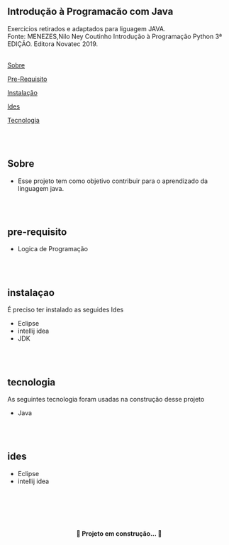 
## Introdução à Programacão com Java 
Exercicios retirados e adaptados para liguagem JAVA. <br>
Fonte: MENEZES,Nilo Ney Coutinho Introdução à Programação Python 3ª EDIÇÃO. Editora Novatec 2019.
<br><br>

<p>
 <a href="#sobre">Sobre</a>  

 <a href="#pre-requisito">Pre-Requisito  </a> 

 <a href="#instalaçao">Instalação</a>

 <a href="#ides">Ides</a>

 <a href="#tecnologia">Tecnologia</a>
</p>
<br><br>

## Sobre

 <p>  
   <ul>
        <li>Esse projeto tem como objetivo contribuir para o aprendizado da linguagem java.
        </li>
   </ul>
 </p>
<br><br>

## pre-requisito 

<p>
    <ul>
        <li>Logica de Programação</li>
    </ul>
</p>
<br><br>


## instalaçao 

<p>
 É preciso ter instalado as seguides Ides
    <ul>
        <li>Eclipse</li>
        <li>intellij idea</li>
        <li>JDK</li>
    </ul>
</p>
<br><br>

## tecnologia

<p> 
        As seguintes tecnologia foram usadas na construção desse projeto
        <ul>
        <li>Java</li>
        </ul>
</p>
<br><br>

## ides

<p>
    <ul>
        <li>Eclipse</li>
        <li>intellij idea</li>
    </ul>
</p>

<br><br><br><br>


<h4 align="center"> 🚧  Projeto em construção...  🚧</h4>

